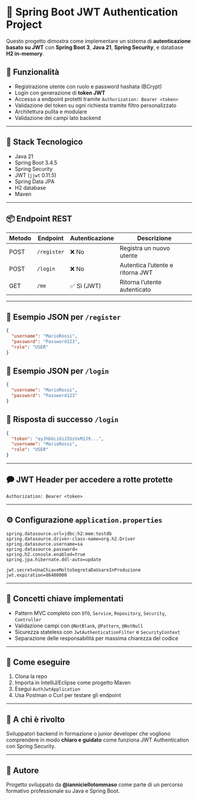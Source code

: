 # 🔐 Spring Boot JWT Authentication Project

Questo progetto dimostra come implementare un sistema di **autenticazione basato su JWT** con **Spring Boot 3**, **Java 21**, **Spring Security**, e database **H2 in-memory**.

## 🚀 Funzionalità

* Registrazione utente con ruolo e password hashata (BCrypt)
* Login con generazione di **token JWT**
* Accesso a endpoint protetti tramite `Authorization: Bearer <token>`
* Validazione del token su ogni richiesta tramite filtro personalizzato
* Architettura pulita e modulare
* Validazione dei campi lato backend

---

## 💠 Stack Tecnologico

* Java 21
* Spring Boot 3.4.5
* Spring Security
* JWT (`jjwt` 0.11.5)
* Spring Data JPA
* H2 database
* Maven

---

## 📦 Endpoint REST

| Metodo | Endpoint    | Autenticazione | Descrizione                      |
| ------ | ----------- | -------------- | -------------------------------- |
| POST   | `/register` | ❌ No           | Registra un nuovo utente         |
| POST   | `/login`    | ❌ No           | Autentica l’utente e ritorna JWT |
| GET    | `/me`       | ✅ Sì (JWT)     | Ritorna l’utente autenticato     |

---

## 📄 Esempio JSON per `/register`

```json
{
  "username": "MarioRossi",
  "password": "Password123",
  "role": "USER"
}
```

## 📄 Esempio JSON per `/login`

```json
{
  "username": "MarioRossi",
  "password": "Password123"
}
```

## 📄 Risposta di successo `/login`

```json
{
  "token": "eyJhbGciOiJIUzUxMiJ9...",
  "username": "MarioRossi",
  "role": "USER"
}
```

---

## 🗭️ JWT Header per accedere a rotte protette

```
Authorization: Bearer <token>
```

---

## ⚙️ Configurazione `application.properties`

```properties
spring.datasource.url=jdbc:h2:mem:testdb
spring.datasource.driver-class-name=org.h2.Driver
spring.datasource.username=sa
spring.datasource.password=
spring.h2.console.enabled=true
spring.jpa.hibernate.ddl-auto=update

jwt.secret=UnaChiaveMoltoSegretaDaUsareInProduzione
jwt.expiration=86400000
```

---

## 🧠 Concetti chiave implementati

* Pattern MVC completo con `DTO`, `Service`, `Repository`, `Security`, `Controller`
* Validazione campi con `@NotBlank`, `@Pattern`, `@NotNull`
* Sicurezza stateless con `JwtAuthenticationFilter` e `SecurityContext`
* Separazione delle responsabilità per massima chiarezza del codice

---

## 🧪 Come eseguire

1. Clona la repo
2. Importa in IntelliJ/Eclipse come progetto Maven
3. Esegui `AuthJwtApplication`
4. Usa Postman o Curl per testare gli endpoint

---

## 📛 A chi è rivolto

Sviluppatori backend in formazione o junior developer che vogliono comprendere in modo **chiaro e guidato** come funziona JWT Authentication con Spring Security.

---

## 👤 Autore

Progetto sviluppato da **@ianniciellotommaso** come parte di un percorso formativo professionale su Java e Spring Boot.

